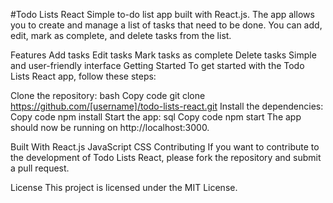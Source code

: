 #Todo Lists React
Simple to-do list app built with React.js. The app allows you to create and manage a list of tasks that need to be done. You can add, edit, mark as complete, and delete tasks from the list.

Features
Add tasks
Edit tasks
Mark tasks as complete
Delete tasks
Simple and user-friendly interface
Getting Started
To get started with the Todo Lists React app, follow these steps:

Clone the repository:
bash
Copy code
git clone https://github.com/[username]/todo-lists-react.git
Install the dependencies:
Copy code
npm install
Start the app:
sql
Copy code
npm start
The app should now be running on http://localhost:3000.

Built With
React.js
JavaScript
CSS
Contributing
If you want to contribute to the development of Todo Lists React, please fork the repository and submit a pull request.

License
This project is licensed under the MIT License.
